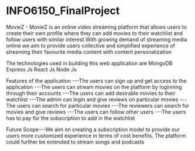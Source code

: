 # INFO6150_FinalProject
MovieZ - MovieZ is an online video streaming platform that allows users to create their own profile
where they can add movies to their watchlist and follow users with similar interest.With growing demand
of streaming media online we aim to provide users collective and simplified experience of streaming their
favourite media content with content personalization

The technologies used in building this web application are
MongoDB
Express Js
React Js
Node Js

Features of the application
---The users can sign up and get access to the application
---The users can stream movies on the platform by loginning through their accounts
---The users can add desirable movies to their watchlist 
---The admin can login and give reviews on particular movies
---The users can search for particular movies
---The reviewers can search for movies and give reviews
---The users can follow other users
---The users has to pay for the subscription to add in the watchlist

Future Scope---We aim on creating a subscription model to provide our users more customized experience in terms of cost benefits.
The platform could further be extended to stream songs and podcasts
